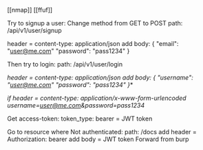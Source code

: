 [[nmap]]
[[ffuf]]

Try to signup a user:
Change method from GET to POST
path: /api/v1/user/signup

header = content-type: application/json
add body:
{
	"email": "user@me.com"
	"password": "pass1234"
}

Then try to login:
path: /api/v1/user/login

*header = content-type: application/json
add body:
{
	"username": "user@me.com"
	"password": "pass1234"
}**

*if header = content-type: application/x-www-form-urlencoded
username=user@me.com&password=pass1234*

Get access-token:
token_type: bearer = JWT token

Go to resource where Not authenticated:
path: /docs
add header = Authorization: bearer
add body = JWT token 
Forward from burp